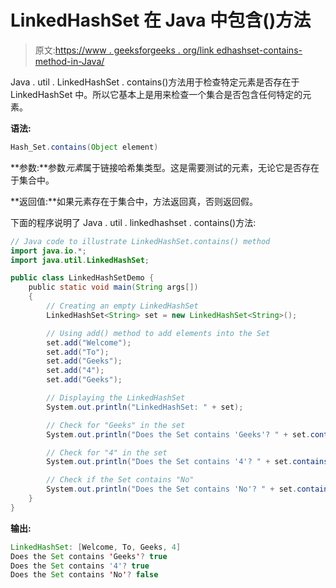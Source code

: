 # LinkedHashSet 在 Java 中包含()方法

> 原文:[https://www . geeksforgeeks . org/link edhashset-contains-method-in-Java/](https://www.geeksforgeeks.org/linkedhashset-contains-method-in-java/)

Java . util . LinkedHashSet . contains()方法用于检查特定元素是否存在于 LinkedHashSet 中。所以它基本上是用来检查一个集合是否包含任何特定的元素。

**语法:**

```java
Hash_Set.contains(Object element)
```

**参数:**参数*元素*属于链接哈希集类型。这是需要测试的元素，无论它是否存在于集合中。

**返回值:**如果元素存在于集合中，方法返回真，否则返回假。

下面的程序说明了 Java . util . linkedhashset . contains()方法:

```java
// Java code to illustrate LinkedHashSet.contains() method
import java.io.*;
import java.util.LinkedHashSet;

public class LinkedHashSetDemo {
    public static void main(String args[])
    {
        // Creating an empty LinkedHashSet
        LinkedHashSet<String> set = new LinkedHashSet<String>();

        // Using add() method to add elements into the Set
        set.add("Welcome");
        set.add("To");
        set.add("Geeks");
        set.add("4");
        set.add("Geeks");

        // Displaying the LinkedHashSet
        System.out.println("LinkedHashSet: " + set);

        // Check for "Geeks" in the set
        System.out.println("Does the Set contains 'Geeks'? " + set.contains("Geeks"));

        // Check for "4" in the set
        System.out.println("Does the Set contains '4'? " + set.contains("4"));

        // Check if the Set contains "No"
        System.out.println("Does the Set contains 'No'? " + set.contains("No"));
    }
}
```

**输出:**

```java
LinkedHashSet: [Welcome, To, Geeks, 4]
Does the Set contains 'Geeks'? true
Does the Set contains '4'? true
Does the Set contains 'No'? false

```